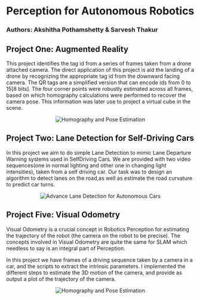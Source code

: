 # Perception for Autonomous Robotics

### Authors: Akshitha Pothamshetty & Sarvesh Thakur

## Project One: Augmented Reality

This project identifies the tag id from a series of frames taken from a drone attached camera. The direct application of this project is aid the landing of a drone by recognizing the appropriate tag id from the downward facing camera. The QR tags are a simplified version that can encode ids from 0 to 15[8 bits]. The four corner points were robustly estimated across all frames, based on which homography calculations were performed to recover the camera pose. This information was later use to project a virtual cube in the scene.

<p align="center">
  <img src="AugmentedReality/PutAVirtualCube.gif?raw=true" alt="Homography and Pose Estimation"/>
</p>

## Project Two: Lane Detection for Self-Driving Cars

In this project we aim to do simple Lane Detection to mimic Lane Departure Warning systems used in SelfDriving Cars.  We are provided with two video sequences(one in normal lighting and other one in changing light intensities), taken from a self driving car.  Our task was to design an algorithm to detect lanes on the road,as well as estimate the road curvature to predict car turns.

<p align="center">
  <img src="AdvancedLaneDetection/laneDetection.gif?raw=true" alt="Advance Lane Detection for Autonomous Cars"/>
</p>

## Project Five: Visual Odometry

Visual Odometry is a crucial concept in Robotics Perception for estimating the trajectory of the robot (the camera on the robot to be precise). The concepts involved in Visual Odometry are quite the same for SLAM which needless to say is an integral part of Perception.

In this project we have frames of a driving sequence taken by a camera in a car, and the scripts
to extract the intrinsic parameters. I implemented the different steps to estimate the 3D motion of the camera, and provide as output a plot of the trajectory of the camera.

<p align="center">
  <img src="AugmentedReality/PutAVirtualCube.gif?raw=true" alt="Homography and Pose Estimation"/>
</p>


